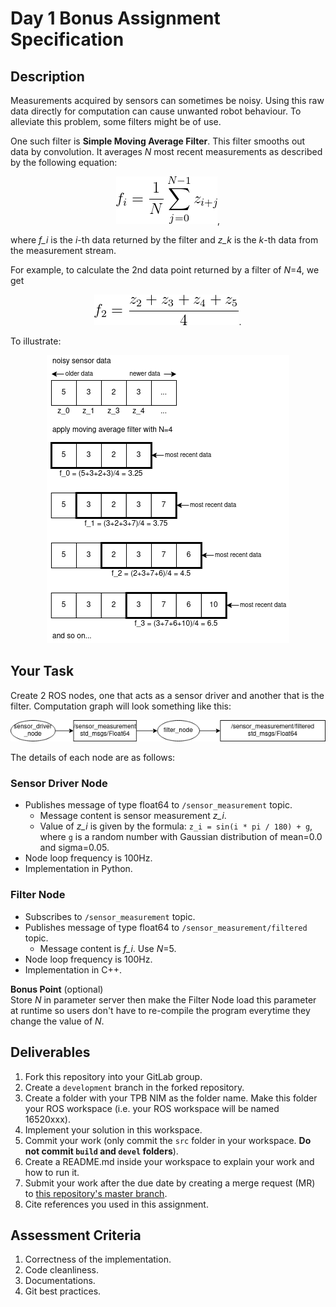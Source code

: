 # Day 1 Bonus Assignment Specification

## Description
Measurements acquired by sensors can sometimes be noisy. Using this raw data directly for computation can cause unwanted robot behaviour. To alleviate this problem, some filters might be of use.

One such filter is **Simple Moving Average Filter**. This filter smooths out data by convolution. It averages *N* most recent measurements as described by the following equation:

<p align="center">
  <img src="images/image1.png" alt="image1"/>,
</p>

where *f_i* is the *i*-th data returned by the filter and *z_k* is the *k*-th data from the measurement stream.

For example, to calculate the 2nd data point returned by a filter of *N*=4, we get

<p align="center">
  <img src="images/image2.png" alt="image2"/>.
</p>

To illustrate:

<p align="center">
  <img src="images/image3.png" alt="image3"/>
</p>

## Your Task

Create 2 ROS nodes, one that acts as a sensor driver and another that is the filter. Computation graph will look something like this:

<p align="center">
  <img src="images/image4.png" alt="image4"/>
</p>

The details of each node are as follows:

### Sensor Driver Node
- Publishes message of type float64 to `/sensor_measurement` topic.
  - Message content is sensor measurement *z_i*.
  - Value of *z_i* is given by the formula: `z_i = sin(i * pi / 180) + g`, where `g` is a random number with Gaussian distribution of mean=0.0 and sigma=0.05.
- Node loop frequency is 100Hz.
- Implementation in Python.

### Filter Node
- Subscribes to `/sensor_measurement` topic.
- Publishes message of type float64 to `/sensor_measurement/filtered` topic.
  - Message content is *f_i*. Use *N*=5.
- Node loop frequency is 100Hz.
- Implementation in C++.

**Bonus Point** (optional)  
Store *N* in parameter server then make the Filter Node load this parameter at runtime so users don't have to re-compile the program everytime they change the value of *N*.

## Deliverables
1. Fork this repository into your GitLab group.
2. Create a `development` branch in the forked repository.
3. Create a folder with your TPB NIM as the folder name. Make this folder your ROS workspace (i.e. your ROS workspace will be named 16520xxx).
4. Implement your solution in this workspace.
5. Commit your work (only commit the `src` folder in your workspace. **Do not commit `build` and `devel` folders**).
6. Create a README.md inside your workspace to explain your work and how to run it.
7. Submit your work after the due date by creating a merge request (MR) to [this repository's master branch](https://gitlab.com/dagozilla/academy/2021-internship2/assignment/day-1-bonus).
8. Cite references you used in this assignment.

## Assessment Criteria
1. Correctness of the implementation.
2. Code cleanliness.
3. Documentations.
4. Git best practices.
